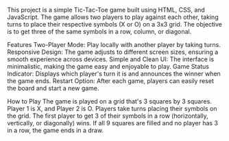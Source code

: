 This project is a simple Tic-Tac-Toe game built using HTML, CSS, and JavaScript. The game allows two players to play against each other, taking turns to place their respective symbols (X or O) on a 3x3 grid. The objective is to get three of the same symbols in a row, column, or diagonal.

Features
Two-Player Mode: Play locally with another player by taking turns.
Responsive Design: The game adjusts to different screen sizes, ensuring a smooth experience across devices.
Simple and Clean UI: The interface is minimalistic, making the game easy and enjoyable to play.
Game Status Indicator: Displays which player's turn it is and announces the winner when the game ends.
Restart Option: After each game, players can easily reset the board and start a new game.

How to Play
The game is played on a grid that's 3 squares by 3 squares.
Player 1 is X, and Player 2 is O. Players take turns placing their symbols on the grid.
The first player to get 3 of their symbols in a row (horizontally, vertically, or diagonally) wins.
If all 9 squares are filled and no player has 3 in a row, the game ends in a draw.
